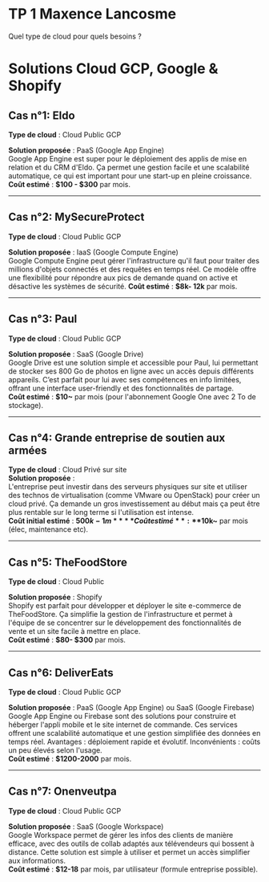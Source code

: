 # TP 1 Maxence Lancosme
Quel type de cloud pour quels besoins ?

# Solutions Cloud GCP, Google & Shopify

## Cas n°1: Eldo

**Type de cloud** : Cloud Public GCP

**Solution proposée** : PaaS (Google App Engine)  
Google App Engine est super pour le déploiement des applis de mise en relation et du CRM d'Eldo.
Ça permet une gestion facile et une scalabilité automatique, ce qui est important pour une start-up en pleine croissance.  
**Coût estimé** : **$100 - $300** par mois.

---

## Cas n°2: MySecureProtect

**Type de cloud** : Cloud Public GCP

**Solution proposée** : IaaS (Google Compute Engine)  
Google Compute Engine peut gérer l'infrastructure qu'il faut pour traiter des millions d'objets connectés et des requêtes en temps réel.
Ce modèle offre une flexibilité pour répondre aux pics de demande quand on active et désactive les systèmes de sécurité.
**Coût estimé** : **$8k- 12k** par mois.

---

## Cas n°3: Paul

**Type de cloud** : Cloud Public GCP

**Solution proposée** : SaaS (Google Drive)  
Google Drive est une solution simple et accessible pour Paul, lui permettant de stocker ses 800 Go de photos en ligne avec un accès depuis différents appareils.
C’est parfait pour lui avec ses compétences en info limitées, offrant une interface user-friendly et des fonctionnalités de partage.  
**Coût estimé** : **$10~** par mois (pour l'abonnement Google One avec 2 To de stockage).

---

## Cas n°4: Grande entreprise de soutien aux armées
**Type de cloud** : Cloud Privé sur site  
**Solution proposée** :  
L'entreprise peut investir dans des serveurs physiques sur site et utiliser des technos de virtualisation (comme VMware ou OpenStack) pour créer un cloud privé.
Ça demande un gros investissement au début mais ça peut être plus rentable sur le long terme si l'utilisation est intense.  
**Coût initial estimé** : **$500k-1m**  
**Coût estimé** : **$10k~** par mois (élec, maintenance etc).

---

## Cas n°5: TheFoodStore
**Type de cloud** : Cloud Public

**Solution proposée** : Shopify  
Shopify est parfait pour développer et déployer le site e-commerce de TheFoodStore.
Ça simplifie la gestion de l'infrastructure et permet à l'équipe de se concentrer sur le développement des fonctionnalités de vente et un site facile à mettre en place.  
**Coût estimé** : **$80- $300** par mois.

---

## Cas n°6: DeliverEats
**Type de cloud** : Cloud Public GCP

**Solution proposée** : PaaS (Google App Engine) ou SaaS (Google Firebase)  
Google App Engine ou Firebase sont des solutions pour construire et héberger l'appli mobile et le site internet de commande. Ces services offrent une scalabilité automatique et une gestion simplifiée des données en temps réel. Avantages : déploiement rapide et évolutif. Inconvénients : coûts un peu élevés selon l'usage.  
**Coût estimé** : **$1200-2000** par mois.

---

## Cas n°7: Onenveutpa
**Type de cloud** : Cloud Public GCP

**Solution proposée** : SaaS (Google Workspace)  
Google Workspace permet de gérer les infos des clients de manière efficace, avec des outils de collab adaptés aux télévendeurs qui bossent à distance. Cette solution est simple à utiliser et permet un accès simplifier aux informations.  
**Coût estimé** : **$12-18** par mois, par utilisateur (formule entreprise possible).
